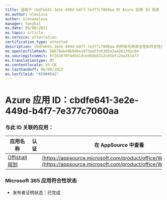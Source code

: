 ```yaml
---
title: 适用于 cbdfe641-3e2e-449d-b4f7-7e377c7060aa 的 Azure 应用 ID 信息
ms.author: elmalova
author: elenamalova
manager: tonybal
ms.date: 06/08/2022
ms.topic: article
ms.service: attestation
certification_type: attested
description: cbdfe641-3e2e-449d-b4f7-7e377c7060aa 的所有可用安全性和符合性信息。
ms.openlocfilehash: 68678eb49b9d8e1df3ea5fe5305a2a4261392c84
ms.sourcegitcommit: 6f2b3870f4d541dcbd5bb8312c05bfc2ea351a77
ms.translationtype: MT
ms.contentlocale: zh-CN
ms.lasthandoff: 06/09/2022
ms.locfileid: "65969542"
---
```

# <a name="azure-app-id-cbdfe641-3e2e-449d-b4f7-7e377c7060aa"></a>Azure 应用 ID：cbdfe641-3e2e-449d-b4f7-7e377c7060aa


### <a name="apps-associated-with-this-id"></a>与此 ID 关联的应用：
| **应用名称** | **认证** | **在 AppSource 中查看** |
|--------------|---------------|-----------------------|
| [Offishall 规划](../forward/WA200004048.md) |  | [https://appsource.microsoft.com/product/office/WA200004048](https://appsource.microsoft.com/product/office/WA200004048) |

### <a name="microsoft-365-app-compliance-status"></a>Microsoft 365 应用符合性状态
- 发布者证明状态：已完成
